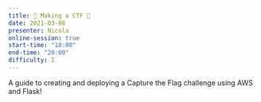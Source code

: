 ```yaml
---
title: 🏁 Making a CTF 🏁
date: 2021-03-08
presenter: Nicola
online-session: true
start-time: "18:00"
end-time: "20:00"
difficulty: I
---
```


A guide to creating and deploying a Capture the Flag challenge using AWS and Flask!
